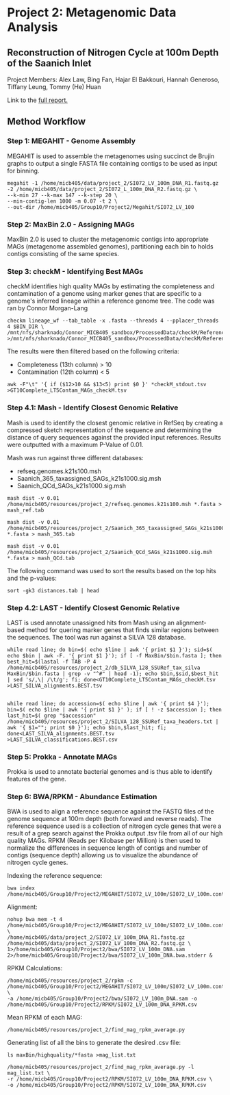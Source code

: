 # Project 2: Metagenomic Data Analysis 
## Reconstruction of Nitrogen Cycle at 100m Depth of the Saanich Inlet

Project Members: Alex Law, Bing Fan, Hajar El Bakkouri, Hannah Generoso, Tiffany Leung, Tommy (He) Huan

Link to the [full report.](https://docs.google.com/document/d/1pEF2VYwSx9Uh5TSB2BYKabZZf5Ln8tIQLf5F-qeYLQU/edit?usp=sharing)

## Method Workflow
### Step 1: MEGAHIT - Genome Assembly
MEGAHIT is used to assemble the metagenomes using succinct de Brujin graphs to output a single FASTA file containing contigs to be used as input for binning.

```
megahit -1 /home/micb405/data/project_2/SI072_LV_100m_DNA_R1.fastq.gz -2 /home/micb405/data/project_2/SI072_L_100m_DNA_R2.fastq.gz \
--k-min 27 --k-max 147 --k-step 20 \
--min-contig-len 1000 -m 0.07 -t 2 \
--out-dir /home/micb405/Group10/Project2/Megahit/SI072_LV_100
```

### Step 2: MaxBin 2.0 - Assigning MAGs
MaxBin 2.0 is used to cluster the metagenomic contigs into appropriate MAGs (metagenome assembled genomes), partitioning each bin to holds contigs consisting of the same species.

### Step 3: checkM - Identifying Best MAGs
checkM identifies high quality MAGs by estimating the completeness and contamination of a genome using marker genes that are specific to a genome's inferred lineage within a reference genome tree. The code was ran by Connor Morgan-Lang

``` 
checkm lineage_wf --tab_table -x .fasta --threads 4 --pplacer_threads 4 $BIN_DIR \
/mnt/nfs/sharknado/Connor_MICB405_sandbox/ProcessedData/checkM/Reference/$sid\_checkm_output/ >/mnt/nfs/sharknado/Connor_MICB405_sandbox/ProcessedData/checkM/Reference/$sid\_checkM_stdout.tsv
```
The results were then filtered based on the following criteria:
* Completeness (13th column) > 10
* Contamination (12th column) < 5

```
awk -F"\t" '{ if ($12>10 && $13<5) print $0 }' *checkM_stdout.tsv >GT10Complete_LT5Contam_MAGs_checkM.tsv
```

### Step 4.1: Mash - Identify Closest Genomic Relative
Mash is used to identify the closest genomic relative in RefSeq by creating a compressed sketch representation of the sequence and determining the distance of query sequences against the provided input references. Results were outputted with a maximum P-Value of 0.01.

Mash was run against three different databases:
* refseq.genomes.k21s100.msh
* Saanich_365_taxassigned_SAGs_k21s1000.sig.msh
* Saanich_QCd_SAGs_k21s1000.sig.msh 

```
mash dist -v 0.01 /home/micb405/resources/project_2/refseq.genomes.k21s100.msh *.fasta > mash_ref.tab

mash dist -v 0.01 /home/micb405/resources/project_2/Saanich_365_taxassigned_SAGs_k21s1000.sig.msh *.fasta > mash_365.tab

mash dist -v 0.01 /home/micb405/resources/project_2/Saanich_QCd_SAGs_k21s1000.sig.msh *.fasta > mash_QCd.tab 
```
The following command was used to sort the results based on the top hits and the p-values:
```
sort -gk3 distances.tab | head
```

### Step 4.2: LAST - Identify Closest Genomic Relative
LAST is used annotate unassigned hits from Mash using an alignment-based method for quering marker genes that finds similar regions between the sequences. The tool was run against a SILVA 128 database.

```
while read line; do bin=$( echo $line | awk '{ print $1 }'); sid=$( echo $bin | awk -F. '{ print $1 }'); if [ -f MaxBin/$bin.fasta ]; then best_hit=$(lastal -f TAB -P 4 /home/micb405/resources/project_2/db_SILVA_128_SSURef_tax_silva MaxBin/$bin.fasta | grep -v "^#" | head -1); echo $bin,$sid,$best_hit | sed 's/,\| /\t/g'; fi; done<GT10Complete_LT5Contam_MAGs_checkM.tsv >LAST_SILVA_alignments.BEST.tsv


while read line; do accession=$( echo $line | awk '{ print $4 }'); bin=$( echo $line | awk '{ print $1 }' ); if [ ! -z $accession ]; then last_hit=$( grep "$accession" /home/micb405/resources/project_2/SILVA_128_SSURef_taxa_headers.txt | awk '{ $1=""; print $0 }'); echo $bin,$last_hit; fi; done<LAST_SILVA_alignments.BEST.tsv >LAST_SILVA_classifications.BEST.csv
```

### Step 5: Prokka - Annotate MAGs
Prokka is used to annotate bacterial genomes and is thus able to identify features of the gene.

### Step 6: BWA/RPKM - Abundance Estimation
BWA is used to align a reference sequence against the FASTQ files of the genome sequence at 100m depth (both forward and reverse reads). The reference sequence used is a collection of nitrogen cycle genes that were a result of a grep search against the Prokka output .tsv file from all of our high quality MAGs.
RPKM (Reads per Kilobase per Million) is then used to normalize the differences in sequence length of contigs and number of contigs (sequence depth) allowing us to visualize the abundance of nitrogen cycle genes.

Indexing the reference sequence:
```
bwa index /home/micb405/Group10/Project2/MEGAHIT/SI072_LV_100m/SI072_LV_100m.contigs.fa
```
Alignment:
```
nohup bwa mem -t 4 /home/micb405/Group10/Project2/MEGAHIT/SI072_LV_100m/SI072_LV_100m.contigs.fa \
/home/micb405/data/project_2/SI072_LV_100m_DNA_R1.fastq.gz /home/micb405/data/project_2/SI072_LV_100m_DNA_R2.fastq.gz \
1>/home/micb405/Group10/Project2/bwa/SI072_LV_100m_DNA.sam 2>/home/micb405/Group10/Project2/bwa/SI072_LV_100m_DNA.bwa.stderr &
```
RPKM Calculations:
```
/home/micb405/resources/project_2/rpkm -c /home/micb405/Group10/Project2/MEGAHIT/SI072_LV_100m/SI072_LV_100m.contigs.fa \
-a /home/micb405/Group10/Project2/bwa/SI072_LV_100m_DNA.sam -o /home/micb405/Group10/Project2/RPKM/SI072_LV_100m_DNA_RPKM.csv
```
Mean RPKM of each MAG:
```
/home/micb405/resources/project_2/find_mag_rpkm_average.py
```
Generating list of all the bins to generate the desired .csv file:
```
ls maxBin/highquality/*fasta >mag_list.txt

/home/micb405/resources/project_2/find_mag_rpkm_average.py -l mag_list.txt \
-r /home/micb405/Group10/Project2/RPKM/SI072_LV_100m_DNA_RPKM.csv \
-o /home/micb405/Group10/Project2/RPKM/SI072_LV_100m_DNA_RPKM.csv
```


